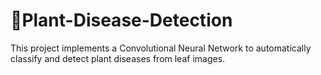 # 🌱Plant-Disease-Detection
This project implements a Convolutional Neural Network to automatically classify and detect plant diseases from leaf images.
